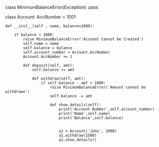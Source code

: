 class MinimumBalanceError(Exception):
    pass

class Account:
    AccNumber = 1001

    def __init__(self , name, balance=1000):

        if balance < 1000:
            raise MinimumBalanceError('Account Cannot be Created')
            self.name = name
            self.balance = balance
            self.account_number = Account.AccNumber
            Account.AccNumber += 1

            def deposit(self, amt):
                self.balance += amt
                
                def withdraw(self, amt):
                    if self.balance - amt < 1000:
                        raise MinimumBalanceError('Amount cannot be withdrawn')
                        self.balance -= amt

                        def show_details(self):
                            print('Account Number',self.account_number)
                            print('Name',self.name)
                            print('Balance',self.balance)


                            a1 = Account('John', 2000)
                            a1.withdraw(1500)
                            a1.show_details()
